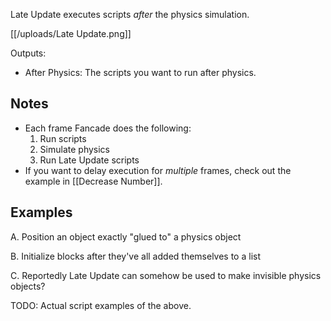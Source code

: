Late Update executes scripts _after_ the physics simulation.

[[/uploads/Late Update.png]]

Outputs:
- After Physics: The scripts you want to run after physics.

## Notes 

- Each frame Fancade does the following:
    1. Run scripts
    2. Simulate physics
    3. Run Late Update scripts
- If you want to delay execution for _multiple_ frames, check out the example in [[Decrease Number]].

## Examples

A. Position an object exactly "glued to" a physics object

B. Initialize blocks after they've all added themselves to a list

C. Reportedly Late Update can somehow be used to make invisible physics objects?

TODO: Actual script examples of the above.

